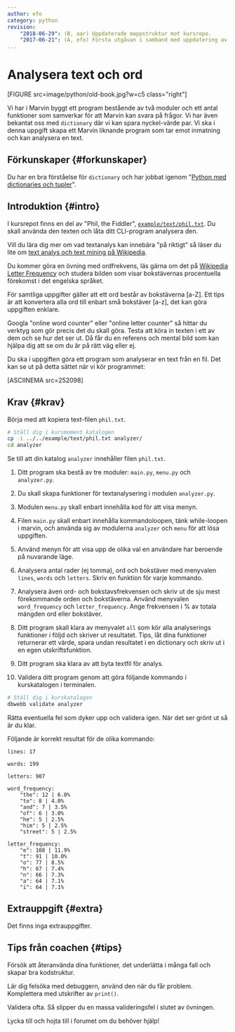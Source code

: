 ```yaml
---
author: efo
category: python
revision:
    "2018-06-29": (B, aar) Uppdaterade mappstruktur mot kursrepo.
    "2017-06-21": (A, efo) Första utgåvan i samband med uppdatering av kmom05 i kursen python.
...
```

Analysera text och ord
==================================

[FIGURE src=image/python/old-book.jpg?w=c5 class="right"]

Vi har i Marvin byggt ett program bestående av två moduler och ett antal funktioner som samverkar för att Marvin kan svara på frågor. Vi har även bekantat oss med `dictionary` där vi kan spara nyckel-värde par.  Vi ska i denna uppgift skapa ett Marvin liknande program som tar emot inmatning och kan analysera en text.

<!--more-->




Förkunskaper {#forkunskaper}
-----------------------

Du har en bra förståelse för `dictionary` och har jobbat igenom "[Python med dictionaries och tupler](uppgift/python-med-dictionaries-och-tupler)".



Introduktion {#intro}
-----------------------

I kursrepot finns en del av "Phil, the Fiddler", [`example/text/phil.txt`](https://github.com/mosbth/python/blob/master/example/text/phil.txt). Du skall använda den texten och låta ditt CLI-program analysera den.

Vill du lära dig mer om vad textanalys kan innebära "på riktigt" så läser du lite om [text analys och text mining på Wikipedia](https://en.wikipedia.org/wiki/Text_mining).

Du kommer göra en övning med ordfrekvens, läs gärna om det på [Wikipedia Letter Frequency](https://en.wikipedia.org/wiki/Letter_frequency) och studera bilden som visar bokstävernas procentuella förekomst i det engelska språket.

För samtliga uppgifter gäller att ett ord består av bokstäverna [a-Z]. Ett tips är att konvertera alla ord till enbart små bokstäver [a-z], det kan göra uppgiften enklare.

Googla "online word counter" eller "online letter counter" så hittar du verktyg som gör precis det du skall göra. Testa att köra in texten i ett av dem och se hur det ser ut. Då får du en referens och mental bild som kan hjälpa dig att se om du är på rätt väg eller ej.

Du ska i uppgiften göra ett program som analyserar en text från en fil. Det kan se ut på detta sättet när vi kör programmet:

[ASCIINEMA src=252098]



Krav {#krav}
-----------------------

Börja med att kopiera text-filen `phil.txt`.

```bash
# Ställ dig i kursmoment katalogen
cp -i ../../example/text/phil.txt analyzer/
cd analyzer
```

Se till att din katalog `analyzer` innehåller filen `phil.txt`.

1. Ditt program ska bestå av tre moduler: `main.py`, `menu.py` och `analyzer.py`.

1. Du skall skapa funktioner för textanalysering i modulen `analyzer.py`.

1. Modulen `menu.py` skall enbart innehålla kod för att visa menyn.

1. Filen `main.py` skall enbart innehålla kommandoloopen, tänk while-loopen i marvin, och använda sig av modulerna `analyzer` och `menu` för att lösa uppgiften.

1. Använd menyn för att visa upp de olika val en användare har beroende på nuvarande läge.

1. Analysera antal rader (ej tomma), ord och bokstäver med menyvalen `lines`, `words` och `letters`. Skriv en funktion för varje kommando.

1. Analysera även ord- och bokstavsfrekvensen och skriv ut de sju mest förekommande orden och bokstäverna. Använd menyvalen `word_frequency` och `letter_frequency`. Ange frekvensen i % av totala mängden ord eller bokstäver.

1. Ditt program skall klara av menyvalet `all` som kör alla analyserings funktioner i följd och skriver ut resultatet. Tips, låt dina funktioner returnerar ett värde, spara undan resultatet i en dictionary och skriv ut i en egen utskriftsfunktion.

1. Ditt program ska klara av att byta textfil för analys.

1. Validera ditt program genom att göra följande kommando i kurskatalogen i terminalen.

```bash
# Ställ dig i kurskatalogen
dbwebb validate analyzer
```

Rätta eventuella fel som dyker upp och validera igen. När det ser grönt ut så är du klar.

Följande är korrekt resultat för de olika kommando:

```
lines: 17

words: 199

letters: 907

word_frequency: 
    "the": 12 | 6.0%
    "to": 8 | 4.0%
    "and": 7 | 3.5%
    "of": 6 | 3.0%
    "he": 5 | 2.5%
    "him": 5 | 2.5%
    "street": 5 | 2.5%

letter_frequency: 
    "e": 108 | 11.9%
    "t": 91 | 10.0%
    "o": 77 | 8.5%
    "h": 67 | 7.4%
    "n": 66 | 7.3%
    "a": 64 | 7.1%
    "i": 64 | 7.1%
```


Extrauppgift {#extra}
-----------------------

Det finns inga extrauppgifter.



Tips från coachen {#tips}
-----------------------

Försök att återanvända dina funktioner, det underlätta i många fall och skapar bra kodstruktur.

Lär dig felsöka med debuggern, använd den när du får problem. Komplettera med utskrifter av `print()`.

Validera ofta. Så slipper du en massa valideringsfel i slutet av övningen.

Lycka till och hojta till i forumet om du behöver hjälp!
